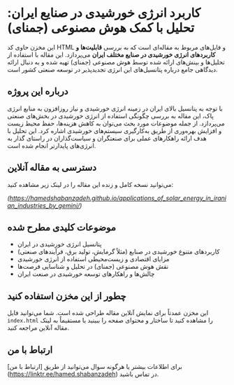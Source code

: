 # کاربرد انرژی خورشیدی در صنایع ایران: تحلیل با کمک هوش مصنوعی (جمنای)

این مخزن حاوی کد HTML و فایل‌های مربوط به مقاله‌ای است که به بررسی **قابلیت‌ها و کاربردهای انرژی خورشیدی در صنایع مختلف ایران** می‌پردازد. این مقاله با استفاده از تحلیل‌ها و بینش‌های ارائه شده توسط هوش مصنوعی (جمنای) تهیه شده و به دنبال ارائه دیدگاهی جامع درباره پتانسیل‌های این انرژی تجدیدپذیر در توسعه صنعتی کشور است.

## درباره این پروژه

با توجه به پتانسیل بالای ایران در زمینه انرژی خورشیدی و نیاز روزافزون به منابع انرژی پاک، این مقاله به بررسی چگونگی استفاده از انرژی خورشیدی در بخش‌های صنعتی می‌پردازد. از جمله موضوعات مورد بحث می‌توان به کاهش هزینه‌ها، حفظ محیط زیست و افزایش بهره‌وری از طریق به‌کارگیری سیستم‌های خورشیدی اشاره کرد. این تحلیل با هدف ارائه راهکارهای عملی برای صنعتگران و سیاست‌گذاران در راستای گذار به انرژی‌های پایدارتر انجام شده است.

## دسترسی به مقاله آنلاین

می‌توانید نسخه کامل و زنده این مقاله را در لینک زیر مشاهده کنید:


*(https://hamedshabanzadeh.github.io/applications_of_solar_energy_in_iranian_industries_by_gemini/)*

## موضوعات کلیدی مطرح شده

* پتانسیل انرژی خورشیدی در ایران
* کاربردهای متنوع خورشیدی در صنایع (مثلاً گرمایش، تولید برق، فرآیندهای صنعتی)
* مزایای اقتصادی و زیست‌محیطی استفاده از انرژی خورشیدی
* نقش هوش مصنوعی (جمنای) در تحلیل و شناسایی فرصت‌ها
* چالش‌ها و راهکارهای توسعه خورشیدی در صنعت ایران

## چطور از این مخزن استفاده کنید

این مخزن عمدتاً برای نمایش آنلاین مقاله طراحی شده است. شما می‌توانید فایل `index.html` را مشاهده کنید تا ساختار و محتوای صفحه را ببینید یا مستقیماً به لینک مقاله آنلاین مراجعه کنید.

## ارتباط با من

برای اطلاعات بیشتر یا هرگونه سوال می‌توانید از طریق [ارتباط با من] (https://linktr.ee/hamed.shabanzadeh) در تماس باشید.
